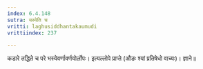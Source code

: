 ```yaml
---
index: 6.4.148
sutra: यस्येति च
vritti: laghusiddhantakaumudi
vrittiindex: 237

---
```

कडारे तद्धिते च परे भस्येवर्णावर्णयोर्लोपः। इत्यल्लोपे प्राप्ते (औङः श्यां प्रतिषेधो वाच्यः)। ज्ञाने॥